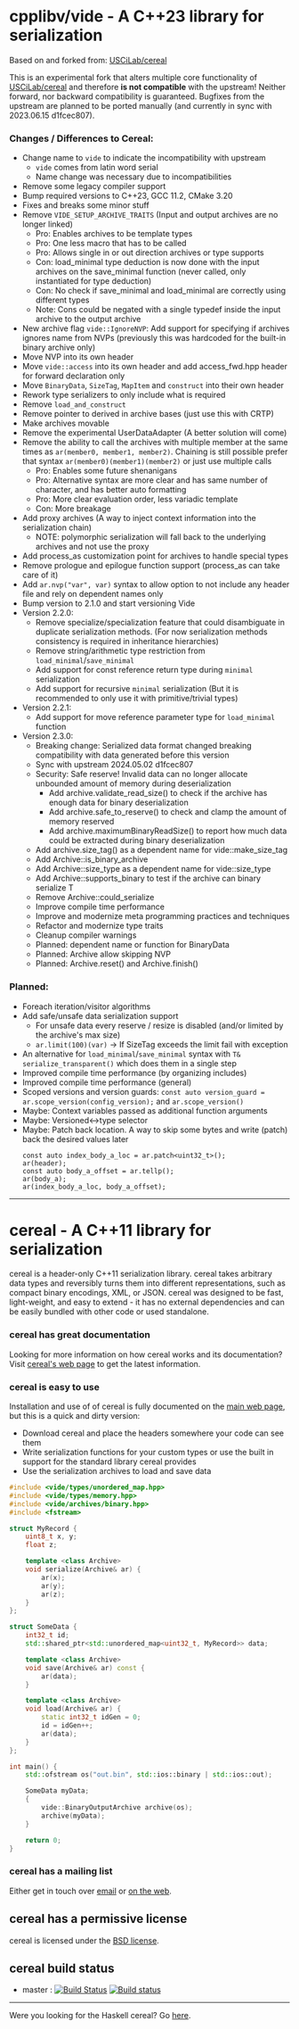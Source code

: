 **cpplibv/vide** - A C++23 library for serialization
==========================================
Based on and forked from: [USCiLab/cereal](https://github.com/USCiLab/cereal)

This is an experimental fork that alters multiple core functionality of [USCiLab/cereal](https://github.com/USCiLab/cereal) and therefore **is not compatible** with the upstream!
Neither forward, nor backward compatibility is guaranteed.
Bugfixes from the upstream are planned to be ported manually (and currently in sync with 2023.06.15 d1fcec807).

### Changes / Differences to Cereal:
- Change name to `vide` to indicate the incompatibility with upstream
  - `vide` comes from latin word serial
  - Name change was necessary due to incompatibilities
- Remove some legacy compiler support
- Bump required versions to C++23, GCC 11.2, CMake 3.20
- Fixes and breaks some minor stuff
- Remove `VIDE_SETUP_ARCHIVE_TRAITS` (Input and output archives are no longer linked)
  - Pro: Enables archives to be template types
  - Pro: One less macro that has to be called
  - Pro: Allows single in or out direction archives or type supports
  - Con: load_minimal type deduction is now done with the input archives on the save_minimal function (never called, only instantiated for type deduction)
  - Con: No check if save_minimal and load_minimal are correctly using different types
  - Note: Cons could be negated with a single typedef inside the input archive to the output archive
- New archive flag `vide::IgnoreNVP`: Add support for specifying if archives ignores name from NVPs (previously this was hardcoded for the built-in binary archive only)
- Move NVP into its own header
- Move `vide::access` into its own header and add access_fwd.hpp header for forward declaration only
- Move `BinaryData`, `SizeTag`, `MapItem` and `construct` into their own header
- Rework type serializers to only include what is required
- Remove `load_and_construct`
- Remove pointer to derived in archive bases (just use this with CRTP)
- Make archives movable
- Remove the experimental UserDataAdapter (A better solution will come)
- Remove the ability to call the archives with multiple member at the same times as `ar(member0, member1, member2)`. Chaining is still possible prefer that syntax `ar(member0)(member1)(member2)` or just use multiple calls
  - Pro: Enables some future shenanigans
  - Pro: Alternative syntax are more clear and has same number of character, and has better auto formatting
  - Pro: More clear evaluation order, less variadic template
  - Con: More breakage
- Add proxy archives (A way to inject context information into the serialization chain)
  - NOTE: polymorphic serialization will fall back to the underlying archives and not use the proxy
- Add process_as customization point for archives to handle special types
- Remove prologue and epilogue function support (process_as can take care of it)
- Add `ar.nvp("var", var)` syntax to allow option to not include any header file and rely on dependent names only
- Bump version to 2.1.0 and start versioning Vide
- Version 2.2.0:
  - Remove specialize/specialization feature that could disambiguate in duplicate serialization methods.
    (For now serialization methods consistency is required in inheritance hierarchies)
  - Remove string/arithmetic type restriction from `load_minimal`/`save_minimal`
  - Add support for const reference return type during `minimal` serialization
  - Add support for recursive `minimal` serialization (But it is recommended to only use it with primitive/trivial types)
- Version 2.2.1:
  - Add support for move reference parameter type for `load_minimal` function
- Version 2.3.0:
  - Breaking change: Serialized data format changed breaking compatibility with data generated before this version
  - Sync with upstream 2024.05.02 d1fcec807
  - Security: Safe reserve! Invalid data can no longer allocate unbounded amount of memory during deserialization
    - Add archive.validate_read_size<T>() to check if the archive has enough data for binary deserialization
    - Add archive.safe_to_reserve<T>() to check and clamp the amount of memory reserved
  	- Add archive.maximumBinaryReadSize() to report how much data could be extracted during binary deserialization
  - Add archive.size_tag() as a dependent name for vide::make_size_tag
  - Add Archive::is_binary_archive
  - Add Archive::size_type as a dependent name for vide::size_type
  - Add Archive::supports_binary<T> to test if the archive can binary serialize T
  - Remove Archive::could_serialize<T>
  - Improve compile time performance
  - Improve and modernize meta programming practices and techniques
  - Refactor and modernize type traits
  - Cleanup compiler warnings
  - Planned: dependent name or function for BinaryData
  - Planned: Archive allow skipping NVP
  - Planned: Archive.reset() and Archive.finish()


### Planned:
- Foreach iteration/visitor algorithms
- Add safe/unsafe data serialization support
  - For unsafe data every reserve / resize is disabled (and/or limited by the archive's max size)
  - `ar.limit(100)(var)` -> If SizeTag exceeds the limit fail with exception
- An alternative for `load_minimal`/`save_minimal` syntax with `T& serialize_transparent()` which does them in a single step
- Improved compile time performance (by organizing includes)
- Improved compile time performance (general)
- Scoped versions and version guards: `const auto version_guard = ar.scope_version(config_version);` and `ar.scope_version()`
- Maybe: Context variables passed as additional function arguments
- Maybe: Versioned<->type selector
- Maybe: Patch back location. A way to skip some bytes and write (patch) back the desired values later
  ```
  const auto index_body_a_loc = ar.patch<uint32_t>();
  ar(header);
  const auto body_a_offset = ar.tellp();
  ar(body_a);
  ar(index_body_a_loc, body_a_offset);
  ```

-------------------------------------------------------------------------------------------------

cereal - A C++11 library for serialization
==========================================

<p>cereal is a header-only C++11 serialization library.  cereal takes arbitrary data types and reversibly turns them into different representations, such as compact binary encodings, XML, or JSON.  cereal was designed to be fast, light-weight, and easy to extend - it has no external dependencies and can be easily bundled with other code or used standalone.</p>

### cereal has great documentation

Looking for more information on how cereal works and its documentation?  Visit [cereal's web page](https://USCiLab.github.io/cereal) to get the latest information.

### cereal is easy to use

Installation and use of of cereal is fully documented on the [main web page](https://USCiLab.github.io/cereal), but this is a quick and dirty version:

* Download cereal and place the headers somewhere your code can see them
* Write serialization functions for your custom types or use the built in support for the standard library cereal provides
* Use the serialization archives to load and save data

```cpp
#include <vide/types/unordered_map.hpp>
#include <vide/types/memory.hpp>
#include <vide/archives/binary.hpp>
#include <fstream>

struct MyRecord {
	uint8_t x, y;
	float z;

	template <class Archive>
	void serialize(Archive& ar) {
		ar(x);
		ar(y);
		ar(z);
	}
};

struct SomeData {
	int32_t id;
	std::shared_ptr<std::unordered_map<uint32_t, MyRecord>> data;

	template <class Archive>
	void save(Archive& ar) const {
		ar(data);
	}

	template <class Archive>
	void load(Archive& ar) {
		static int32_t idGen = 0;
		id = idGen++;
		ar(data);
	}
};

int main() {
	std::ofstream os("out.bin", std::ios::binary | std::ios::out);

	SomeData myData;
	{
		vide::BinaryOutputArchive archive(os);
		archive(myData);
	}

	return 0;
}
```

### cereal has a mailing list

Either get in touch over <a href="mailto:cerealcpp@googlegroups.com">email</a> or [on the web](https://groups.google.com/forum/#!forum/cerealcpp).



## cereal has a permissive license

cereal is licensed under the [BSD license](http://opensource.org/licenses/BSD-3-Clause).

## cereal build status

* master : [![Build Status](https://travis-ci.com/USCiLab/cereal.svg?branch=master)](https://travis-ci.com/USCiLab/cereal)
[![Build status](https://ci.appveyor.com/api/projects/status/91aou6smj36or0vb/branch/master?svg=true)](https://ci.appveyor.com/project/AzothAmmo/cereal/branch/master)

---

Were you looking for the Haskell cereal?  Go <a href="https://github.com/GaloisInc/cereal">here</a>.
